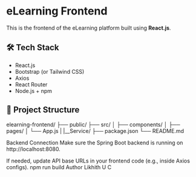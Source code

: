 # eLearning Frontend

This is the frontend of the eLearning platform built using **React.js**.

## 🛠️ Tech Stack

- React.js
- Bootstrap (or Tailwind CSS)
- Axios
- React Router
- Node.js + npm

## 📁 Project Structure

elearning-frontend/
├── public/
├── src/
│ ├── components/
│ ├── pages/
│ └── App.js
| |__Service/
├── package.json
└── README.md


Backend Connection
Make sure the Spring Boot backend is running on http://localhost:8080.

If needed, update API base URLs in your frontend code (e.g., inside Axios configs).
npm run build
Author
Likhith U C


